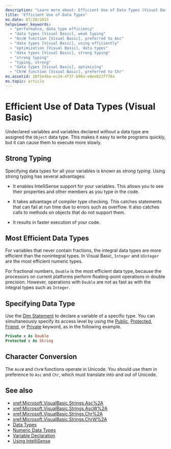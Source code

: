```yaml
---
description: "Learn more about: Efficient Use of Data Types (Visual Basic)"
title: "Efficient Use of Data Types"
ms.date: 07/20/2015
helpviewer_keywords: 
  - "performance, data type efficiency"
  - "data types [Visual Basic], weak typing"
  - "AscW function [Visual Basic], preferred to Asc"
  - "data types [Visual Basic], using efficiently"
  - "optimization [Visual Basic], data types"
  - "data types [Visual Basic], strong typing"
  - "strong typing"
  - "typing, strong"
  - "data types [Visual Basic], optimizing"
  - "ChrW function [Visual Basic], preferred to Chr"
ms.assetid: 28f5e4ba-ec24-4f37-b90a-e8ee822f778a
ms.topic: article
---
```

# Efficient Use of Data Types (Visual Basic)

Undeclared variables and variables declared without a data type are assigned the `Object` data type. This makes it easy to write programs quickly, but it can cause them to execute more slowly.

## Strong Typing

 Specifying data types for all your variables is known as *strong typing*. Using strong typing has several advantages:

- It enables IntelliSense support for your variables. This allows you to see their properties and other members as you type in the code.

- It takes advantage of compiler type checking. This catches statements that can fail at run time due to errors such as overflow. It also catches calls to methods on objects that do not support them.

- It results in faster execution of your code.

## Most Efficient Data Types

 For variables that never contain fractions, the integral data types are more efficient than the nonintegral types. In Visual Basic, `Integer` and `UInteger` are the most efficient numeric types.

 For fractional numbers, `Double` is the most efficient data type, because the processors on current platforms perform floating-point operations in double precision. However, operations with `Double` are not as fast as with the integral types such as `Integer`.

## Specifying Data Type

 Use the [Dim Statement](../../../language-reference/statements/dim-statement.md) to declare a variable of a specific type. You can simultaneously specify its access level by using the [Public](../../../language-reference/modifiers/public.md), [Protected](../../../language-reference/modifiers/protected.md), [Friend](../../../language-reference/modifiers/friend.md), or [Private](../../../language-reference/modifiers/private.md) keyword, as in the following example.

```vb
Private x As Double
Protected s As String
```

## Character Conversion

 The `AscW` and `ChrW` functions operate in Unicode. You should use them in preference to `Asc` and `Chr`, which must translate into and out of Unicode.

## See also

- <xref:Microsoft.VisualBasic.Strings.Asc%2A>
- <xref:Microsoft.VisualBasic.Strings.AscW%2A>
- <xref:Microsoft.VisualBasic.Strings.Chr%2A>
- <xref:Microsoft.VisualBasic.Strings.ChrW%2A>
- [Data Types](index.md)
- [Numeric Data Types](numeric-data-types.md)
- [Variable Declaration](../variables/variable-declaration.md)
- [Using IntelliSense](/visualstudio/ide/using-intellisense)
